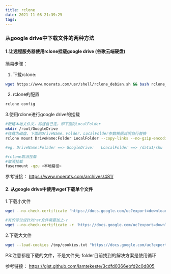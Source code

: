 ```yaml
---
title: rclone
date: 2021-11-08 21:39:25
tags:
---
```


### 从google drive中下载文件的两种方法

#### 1.让远程服务器使用rclone挂载google drive (谷歌云端硬盘)

简易步骤：
1. 下载rclone:
``` bash
wget https://www.moerats.com/usr/shell/rclone_debian.sh && bash rclone_debian.sh
```

2. rclone的配置

``` bash
rclone config
```

3.使用rclone进行google drive的挂载

``` bash 
#新建本地文件夹，路径自己定，即下面的LocalFolder
mkdir /root/GoogleDrive
#挂载为磁盘，下面的DriveName、Folder、LocalFolder参数根据说明自行替换
rclone mount DriveName:Folder LocalFolder --copy-links --no-gzip-encoding --no-check-certificate --allow-other --allow-non-empty --umask 000

#eg. DriveName:Folader ==> GoogleDrive:   LoacalFolder ==> /data1/shu 

#rclone取消挂载
#取消挂载
fusermount -qzu <本地路径>
```

参考链接： https://www.moerats.com/archives/481/


#### 2. 从google drive中使用wget下载单个文件 

1.下载小文件

``` bash
wget --no-check-certificate 'https://docs.google.com/uc?export=download&id=FILEID' -O FILENAME

#有的评论说针对rar文件需要加上-r
wget --no-check-certificate -r 'https://docs.google.com/uc?export=download&id=FILEID' -O FILENAME
```

2.下载大文件

``` bash
wget --load-cookies /tmp/cookies.txt "https://docs.google.com/uc?export=download&confirm=$(wget --quiet --save-cookies /tmp/cookies.txt --keep-session-cookies --no-check-certificate 'https://docs.google.com/uc?export=download&id=FILEID' -O- | sed -rn 's/.*confirm=([0-9A-Za-z_]+).*/\1\n/p')&id=FILEID" -O FILENAME && rm -rf /tmp/cookies.txt

```

PS:注意都是下载的文件，不是文件夹; folder目前找到的解决方案是使用循环


参考链接： https://gist.github.com/iamtekeste/3cdfd0366ebfd2c0d805





